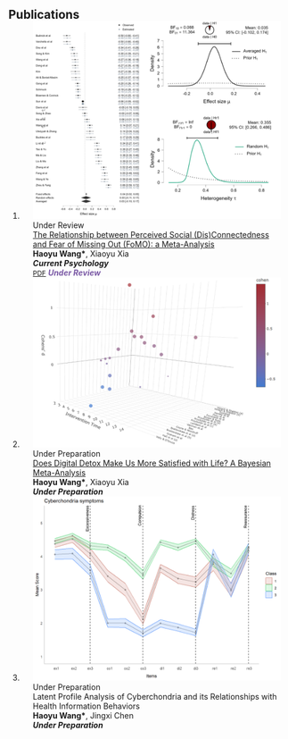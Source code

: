<h2 id="publications" style="margin: 2px 0px -15px;">Publications</h2>

<div class="publications">
<ol class="bibliography">


<li>
<div class="pub-row">

  <div class="col-sm-3 abbr" style="position: relative;padding-right: 15px;padding-left: 20px;">
    <img src="assets/fo.png" class="teaser img-fluid z-depth-1">
    <abbr class="badge">Under Review</abbr>
  </div>

  <div class="col-sm-9" style="position: relative;padding-right: 15px;padding-left: 20px;">
    <div class="title"><a href="assets/FoMO.pdf">The Relationship between Perceived Social (Dis)Connectedness and Fear of Missing Out (FoMO): a Meta-Analysis</a></div>
    <div class="author"><strong>Haoyu Wang*</strong>, Xiaoyu Xia</div>
    <div class="periodical"><em><strong>Current Psychology</strong></em></div>
    <div class="links">
      <a href="assets/FoMO.pdf" class="btn btn-sm z-depth-0" role="button" target="_blank" style="font-size:12px;">PDF</a>
      <strong><i style="color:#7b5aa6">Under Review</i></strong>
    </div>
  </div>
</div>
</li> 

<li>
<div class="pub-row">

  <div class="col-sm-3 abbr" style="position: relative;padding-right: 15px;padding-left: 20px;">
    <img src="assets/detox.png" class="teaser img-fluid z-depth-1">
    <abbr class="badge">Under Preparation</abbr>
  </div>

  <div class="col-sm-9" style="position: relative;padding-right: 15px;padding-left: 20px;">
    <div class="title"><a href="https://rpubs.com/wangharri/1194425">Does Digital Detox Make Us More Satisfied with Life? A Bayesian Meta-Analysis</a></div>
    <div class="author"><strong>Haoyu Wang*</strong>, Xiaoyu Xia</div>
    <div class="periodical"><em><strong>Under Preparation</strong></em></div>
    <div class="links">
    </div>
  </div>
</div>
</li> 

<li>
<div class="pub-row">

  <div class="col-sm-3 abbr" style="position: relative;padding-right: 15px;padding-left: 20px;">
    <img src="assets/LPA.png" class="teaser img-fluid z-depth-1">
    <abbr class="badge">Under Preparation</abbr>
  </div>

  <div class="col-sm-9" style="position: relative;padding-right: 15px;padding-left: 20px;">
    <div class="title">Latent Profile Analysis of Cyberchondria and its Relationships with Health Information Behaviors</div>
    <div class="author"><strong>Haoyu Wang*</strong>, Jingxi Chen</div>
    <div class="periodical"><em><strong>Under Preparation</strong></em></div>
    <div class="links">
    </div>
  </div>
</div>
</li> 

<br>

</ol>
</div>
